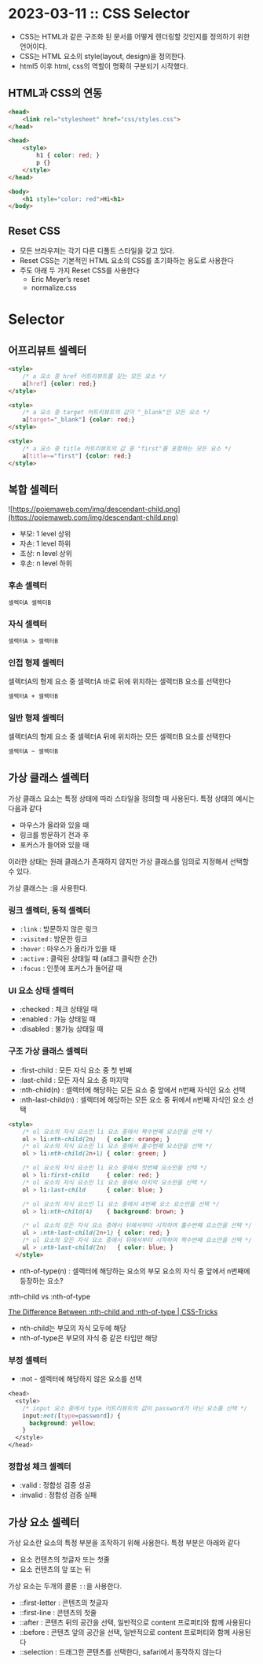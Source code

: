# 2023-03-11 :: CSS Selector

- CSS는 HTML과 같은 구조화 된 문서를 어떻게 렌더링할 것인지를 정의하기 위한 언어이다.
- CSS는 HTML 요소의 style(layout, design)을 정의한다.
- html5 이후 html, css의 역할이 명확히 구분되기 시작했다.

## HTML과 CSS의 연동

```html
<head>
	<link rel="stylesheet" href="css/styles.css">
</head>
```

```html
<head>
	<style>
		h1 { color: red; }
		p {}
	</style>
</head>
```

```html
<body>
	<h1 style="color: red">Hi<h1>
</body>
```

## Reset CSS

- 모든 브라우저는 각기 다른 디폴트 스타일을 갖고 있다.
- Reset CSS는 기본적인 HTML 요소의 CSS를 초기화하는 용도로 사용한다
- 주도 아래 두 가지 Reset CSS를 사용한다
    - Eric Meyer’s reset
    - normalize.css

# Selector

## 어프리뷰트 셀렉터

```html
<style>
	/* a 요소 중 href 어트리뷰트를 갖는 모든 요소 */
	a[href] {color: red;}
</style>
```

```html
<style>
	/* a 요소 중 target 어트리뷰트의 값이 "_blank"인 모든 요소 */
	a[target="_blank"] {color: red;}
</style>
```

```html
<style>
	/* a 요소 중 title 어트리뷰트의 값 중 "first"를 포함하는 모든 요소 */
	a[title~="first"] {color: red;}
</style>
```

## 복합 셀렉터

![https://poiemaweb.com/img/descendant-child.png](https://poiemaweb.com/img/descendant-child.png)

- 부모: 1 level 상위
- 자손: 1 level 하위
- 조상: n level 상위
- 후손: n level 하위

### 후손 셀렉터

```html
셀렉터A 셀렉터B
```

### 자식 셀렉터

```html
셀렉터A > 셀렉터B
```

### 인접 형제 셀렉터

셀렉터A의 형제 요소 중 셀렉터A 바로 뒤에 위치하는 셀렉터B 요소를 선택한다

```html
셀렉터A + 셀렉터B
```

### 일반 형제 셀렉터

셀렉터A의 형제 요소 중 셀렉터A 뒤에 위치하는 모든 셀렉터B 요소를 선택한다

```html
셀렉터A ~ 셀렉터B
```

## 가상 클래스 셀렉터

가상 클래스 요소는 특정 상태에 따라 스타일을 정의할 때 사용된다. 특정 상태의 예시는 다음과 같다

- 마우스가 올라와 있을 때
- 링크를 방문하기 전과 후
- 포커스가 들어와 있을 때

이러한 상태는 원래 클래스가 존재하지 않지만 가상 클래스를 임의로 지정해서 선택할 수 있다.

가상 클래스는 :을 사용한다. 

### 링크 셀렉터, 동적 셀렉터

- `:link` : 방문하지 않은 링크
- `:visited` : 방문한 링크
- `:hover` : 마우스가 올라가 있을 때
- `:active` : 클릭된 상태일 때 (a태그 클릭한 순간)
- `:focus` : 인풋에 포커스가 들어갈 때

### UI 요소 상태 셀렉터

- :checked : 체크 상태일 때
- :enabled : 가능 상태일 때
- :disabled : 불가능 상태일 때

### 구조 가상 클래스 셀렉터

- :first-child : 모든 자식 요소 중 첫 번째
- :last-child : 모든 자식 요소 중 마지막
- :nth-child(n) : 셀렉터에 해당하는 모든 요소 중 앞에서 n번째 자식인 요소 선택
- :nth-last-child(n) : 셀렉터에 해당하는 모든 요소 중 뒤에서 n번째 자식인 요소 선택

```html
<style>
    /* ol 요소의 자식 요소인 li 요소 중에서 짝수번째 요소만을 선택 */
    ol > li:nth-child(2n)   { color: orange; }
    /* ol 요소의 자식 요소인 li 요소 중에서 홀수번째 요소만을 선택 */
    ol > li:nth-child(2n+1) { color: green; }

    /* ol 요소의 자식 요소인 li 요소 중에서 첫번쨰 요소만을 선택 */
    ol > li:first-child     { color: red; }
    /* ol 요소의 자식 요소인 li 요소 중에서 마지막 요소만을 선택 */
    ol > li:last-child      { color: blue; }

    /* ol 요소의 자식 요소인 li 요소 중에서 4번째 요소 요소만을 선택 */
    ol > li:nth-child(4)    { background: brown; }

    /* ul 요소의 모든 자식 요소 중에서 뒤에서부터 시작하여 홀수번째 요소만을 선택 */
    ul > :nth-last-child(2n+1) { color: red; }
    /* ul 요소의 모든 자식 요소 중에서 뒤에서부터 시작하여 짝수번째 요소만을 선택 */
    ul > :nth-last-child(2n)   { color: blue; }
  </style>
```

- nth-of-type(n) : 셀렉터에 해당하는 요소의 부모 요소의 자식 중 앞에서 n번째에 등장하는 요소?

:nth-child vs :nth-of-type

[The Difference Between :nth-child and :nth-of-type | CSS-Tricks](https://css-tricks.com/the-difference-between-nth-child-and-nth-of-type/)

- nth-child는 부모의 자식 모두에 해당
- nth-of-type은 부모의 자식 중 같은 타입만 해당

### 부정 셀렉터

- :not - 셀렉터에 해당하지 않은 요소를 선택

```css
<head>
  <style>
    /* input 요소 중에서 type 어트리뷰트의 값이 password가 아닌 요소를 선택 */
    input:not([type=password]) {
      background: yellow;
    }
  </style>
</head>
```

### 정합성 체크 셀렉터

- :valid : 정합성 검증 성공
- :invalid : 정합성 검증 실패

## 가상 요소 셀렉터

가상 요소란 요소의 특정 부분을 조작하기 위해 사용한다. 특정 부분은 아래와 같다

- 요소 컨텐츠의 첫글자 또는 첫줄
- 요소 컨텐츠의 앞 또는 뒤

가상 요소는 두개의 콜론 `::`을 사용한다.

- ::first-letter : 콘텐츠의 첫글자
- ::first-line : 콘텐츠의 첫줄
- ::after : 콘텐츠 뒤의 공간을 선택, 일반적으로 content 프로퍼티와 함께 사용된다
- ::before : 콘텐츠 앞의 공간을 선택, 일반적으로 content 프로퍼티와 함께 사용된다
- ::selection : 드래그한 콘텐츠를 선택한다, safari에서 동작하지 않는다